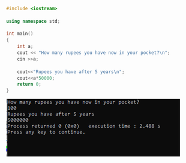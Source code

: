 ```C++

#include <iostream>

using namespace std;

int main()
{
    int a;
    cout << "How many rupees you have now in your pocket?\n";
    cin >>a;

    cout<<"Rupees you have after 5 years\n";
    cout<<a*50000;
    return 0;
}

```

![image](https://github.com/devangnegi06/PPS_CEA_Dec2025/blob/main/Image1.PNG)
